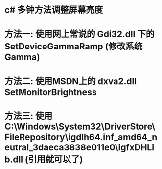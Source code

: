 c# 多钟方法调整屏幕亮度 
=====================
# 方法一: 使用网上常说的 Gdi32.dll 下的 SetDeviceGammaRamp (修改系统Gamma)
# 方法二: 使用MSDN上的 dxva2.dll SetMonitorBrightness
# 方法三: 使用 C:\Windows\System32\DriverStore\FileRepository\igdlh64.inf_amd64_neutral_3daeca3838e011e0\igfxDHLib.dll (引用就可以了)



